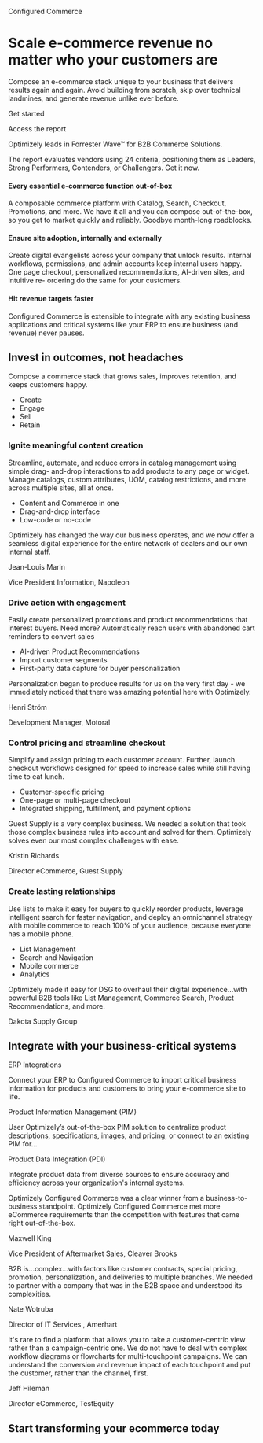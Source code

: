 Configured Commerce

# Scale e-commerce revenue no matter who your customers are

Compose an e-commerce stack unique to your business that delivers results again
and again. Avoid building from scratch, skip over technical landmines, and
generate revenue unlike ever before.

Get started

Access the report

Optimizely leads in Forrester Wave™ for B2B Commerce Solutions.

The report evaluates vendors using 24 criteria, positioning them as Leaders,
Strong Performers, Contenders, or Challengers. Get it now.

#### Every essential e-commerce function out-of-box

A composable commerce platform with Catalog, Search, Checkout, Promotions, and
more. We have it all and you can compose out-of-the-box, so you get to market
quickly and reliably. Goodbye month-long roadblocks.

#### Ensure site adoption, internally and externally

Create digital evangelists across your company that unlock results. Internal
workflows, permissions, and admin accounts keep internal users happy. One page
checkout, personalized recommendations, AI-driven sites, and intuitive re-
ordering do the same for your customers.

#### Hit revenue targets faster

Configured Commerce is extensible to integrate with any existing business
applications and critical systems like your ERP to ensure business (and revenue)
never pauses.

## Invest in outcomes, not headaches

Compose a commerce stack that grows sales, improves retention, and keeps
customers happy.

- Create
- Engage
- Sell
- Retain

### Ignite meaningful content creation

Streamline, automate, and reduce errors in catalog management using simple drag-
and-drop interactions to add products to any page or widget. Manage catalogs,
custom attributes, UOM, catalog restrictions, and more across multiple sites,
all at once.

- Content and Commerce in one
- Drag-and-drop interface
- Low-code or no-code

Optimizely has changed the way our business operates, and we now offer a
seamless digital experience for the entire network of dealers and our own
internal staff.

Jean-Louis Marin

Vice President Information, Napoleon

### Drive action with engagement

Easily create personalized promotions and product recommendations that interest
buyers. Need more? Automatically reach users with abandoned cart reminders to
convert sales

- AI-driven Product Recommendations
- Import customer segments
- First-party data capture for buyer personalization

Personalization began to produce results for us on the very first day - we
immediately noticed that there was amazing potential here with Optimizely.

Henri Ström

Development Manager, Motoral

### Control pricing and streamline checkout

Simplify and assign pricing to each customer account. Further, launch checkout
workflows designed for speed to increase sales while still having time to eat
lunch.

- Customer-specific pricing
- One-page or multi-page checkout
- Integrated shipping, fulfillment, and payment options

Guest Supply is a very complex business. We needed a solution that took those
complex business rules into account and solved for them. Optimizely solves even
our most complex challenges with ease.

Kristin Richards

Director eCommerce, Guest Supply

### Create lasting relationships

Use lists to make it easy for buyers to quickly reorder products, leverage
intelligent search for faster navigation, and deploy an omnichannel strategy
with mobile commerce to reach 100% of your audience, because everyone has a
mobile phone.

- List Management
- Search and Navigation
- Mobile commerce
- Analytics

Optimizely made it easy for DSG to overhaul their digital experience...with
powerful B2B tools like List Management, Commerce Search, Product
Recommendations, and more.

Dakota Supply Group

## Integrate with your business-critical systems

ERP Integrations

Connect your ERP to Configured Commerce to import critical business information
for products and customers to bring your e-commerce site to life.

Product Information Management (PIM)

User Optimizely’s out-of-the-box PIM solution to centralize product
descriptions, specifications, images, and pricing, or connect to an existing PIM
for...

Product Data Integration (PDI)

Integrate product data from diverse sources to ensure accuracy and efficiency
across your organization's internal systems.

Optimizely Configured Commerce was a clear winner from a business-to-business
standpoint. Optimizely Configured Commerce met more eCommerce requirements than
the competition with features that came right out-of-the-box.

Maxwell King

Vice President of Aftermarket Sales, Cleaver Brooks

B2B is...complex...with factors like customer contracts, special pricing,
promotion, personalization, and deliveries to multiple branches. We needed to
partner with a company that was in the B2B space and understood its
complexities.

Nate Wotruba

Director of IT Services , Amerhart

It's rare to find a platform that allows you to take a customer-centric view
rather than a campaign-centric one. We do not have to deal with complex workflow
diagrams or flowcharts for multi-touchpoint campaigns. We can understand the
conversion and revenue impact of each touchpoint and put the customer, rather
than the channel, first.

Jeff Hileman

Director eCommerce, TestEquity

## Start transforming your ecommerce today
